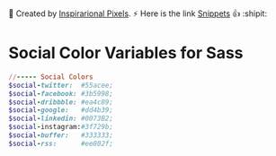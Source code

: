 🔖 Created by [Inspirarional Pixels](http://inspirationalpixels.com/). ⚡  Here is the link [Snippets](http://inspirationalpixels.com/snippets) :+1: :shipit:

# Social Color Variables for Sass


```ruby
//----- Social Colors
$social-twitter:  #55acee;
$social-facebook: #3b5998;
$social-dribbble: #ea4c89;
$social-google:   #dd4b39;
$social-linkedin: #0073B2;
$social-instagram:#3f729b;
$social-buffer:   #333333;
$social-rss:      #ee802f;
```